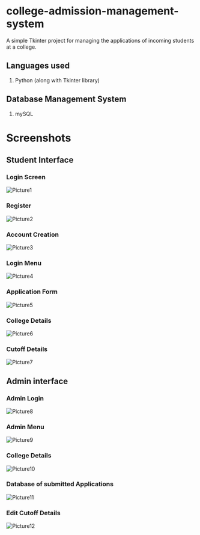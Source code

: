 # college-admission-management-system
A simple Tkinter project for managing the applications of incoming students at a college.

## Languages used

1. Python (along with Tkinter library)

## Database Management System

1. mySQL

# Screenshots

## Student Interface

### Login Screen
![Picture1](https://user-images.githubusercontent.com/68789441/148671416-417c154b-ffce-4c80-9a31-d17516d427dd.png)

### Register
![Picture2](https://user-images.githubusercontent.com/68789441/148671420-d75e5652-a45f-49ce-93c5-79c621f111ca.png)

### Account Creation
![Picture3](https://user-images.githubusercontent.com/68789441/148671421-a78e899d-0c23-43fb-a753-aec4d1a1918b.png)

### Login Menu
![Picture4](https://user-images.githubusercontent.com/68789441/148671423-9df1fa24-579a-4f94-9b68-ba5225a1442e.png)

### Application Form
![Picture5](https://user-images.githubusercontent.com/68789441/148671425-b04462f0-361d-43fa-9506-9463c4cf9788.png)

### College Details
![Picture6](https://user-images.githubusercontent.com/68789441/148671426-b974cca9-0268-4ce6-9b6c-2bcf8f1c9405.png)

### Cutoff Details
![Picture7](https://user-images.githubusercontent.com/68789441/148671427-3de68725-b603-4ccb-890b-928ac5f448ae.png)


## Admin interface

### Admin Login
![Picture8](https://user-images.githubusercontent.com/68789441/148671428-f1098f2f-87e0-4ae1-a0b9-e3be7e119101.png)

### Admin Menu
![Picture9](https://user-images.githubusercontent.com/68789441/148671429-04cf11b6-3069-42c3-a2bf-77750a632b72.png)

### College Details
![Picture10](https://user-images.githubusercontent.com/68789441/148671430-1ba78d56-4535-4bbd-a33a-e5166d5f36b9.png)

### Database of submitted Applications
![Picture11](https://user-images.githubusercontent.com/68789441/148671431-1b441864-effd-4434-a964-9b062341228f.png)

### Edit Cutoff Details
![Picture12](https://user-images.githubusercontent.com/68789441/148671432-e9956394-f3e0-43d5-8917-a0b047437efa.png)
